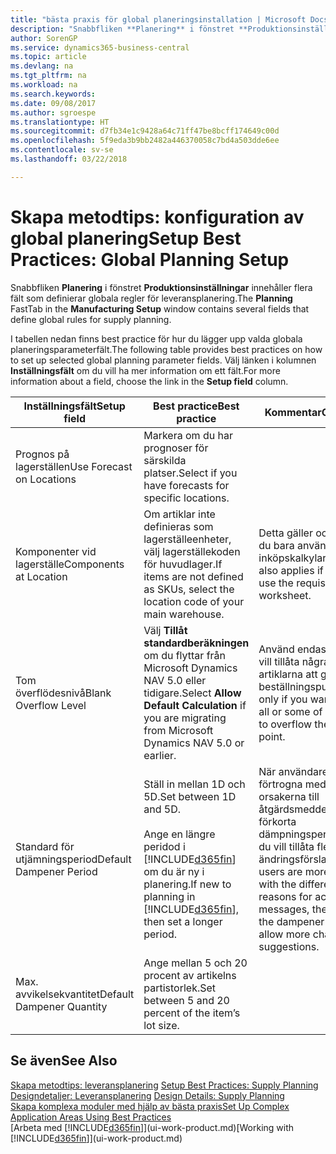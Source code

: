 ```yaml
---
title: "bästa praxis för global planeringsinstallation | Microsoft Docs"
description: "Snabbfliken **Planering** i fönstret **Produktionsinställningar** innehåller flera fält som definierar globala regler för leveransplanering."
author: SorenGP
ms.service: dynamics365-business-central
ms.topic: article
ms.devlang: na
ms.tgt_pltfrm: na
ms.workload: na
ms.search.keywords: 
ms.date: 09/08/2017
ms.author: sgroespe
ms.translationtype: HT
ms.sourcegitcommit: d7fb34e1c9428a64c71ff47be8bcff174649c00d
ms.openlocfilehash: 5f9eda3b9bb2482a446370058c7bd4a503dde6ee
ms.contentlocale: sv-se
ms.lasthandoff: 03/22/2018

---
```

# <a name="setup-best-practices-global-planning-setup"></a><span data-ttu-id="10bf6-103">Skapa metodtips: konfiguration av global planering</span><span class="sxs-lookup"><span data-stu-id="10bf6-103">Setup Best Practices: Global Planning Setup</span></span>
<span data-ttu-id="10bf6-104">Snabbfliken **Planering** i fönstret **Produktionsinställningar** innehåller flera fält som definierar globala regler för leveransplanering.</span><span class="sxs-lookup"><span data-stu-id="10bf6-104">The **Planning** FastTab in the **Manufacturing Setup** window contains several fields that define global rules for supply planning.</span></span>  

 <span data-ttu-id="10bf6-105">I tabellen nedan finns best practice för hur du lägger upp valda globala planeringsparameterfält.</span><span class="sxs-lookup"><span data-stu-id="10bf6-105">The following table provides best practices on how to set up selected global planning parameter fields.</span></span> <span data-ttu-id="10bf6-106">Välj länken i kolumnen **Inställningsfält** om du vill ha mer information om ett fält.</span><span class="sxs-lookup"><span data-stu-id="10bf6-106">For more information about a field, choose the link in the **Setup field** column.</span></span>  

|<span data-ttu-id="10bf6-107">Inställningsfält</span><span class="sxs-lookup"><span data-stu-id="10bf6-107">Setup field</span></span>|<span data-ttu-id="10bf6-108">Best practice</span><span class="sxs-lookup"><span data-stu-id="10bf6-108">Best practice</span></span>|<span data-ttu-id="10bf6-109">Kommentar</span><span class="sxs-lookup"><span data-stu-id="10bf6-109">Comment</span></span>|  
|-----------------|-------------------|-------------|  
|<span data-ttu-id="10bf6-110">Prognos på lagerställen</span><span class="sxs-lookup"><span data-stu-id="10bf6-110">Use Forecast on Locations</span></span>|<span data-ttu-id="10bf6-111">Markera om du har prognoser för särskilda platser.</span><span class="sxs-lookup"><span data-stu-id="10bf6-111">Select if you have forecasts for specific locations.</span></span>||  
|<span data-ttu-id="10bf6-112">Komponenter vid lagerställe</span><span class="sxs-lookup"><span data-stu-id="10bf6-112">Components at Location</span></span>|<span data-ttu-id="10bf6-113">Om artiklar inte definieras som lagerställeenheter, välj lagerställekoden för huvudlager.</span><span class="sxs-lookup"><span data-stu-id="10bf6-113">If items are not defined as SKUs, select the location code of your main warehouse.</span></span>|<span data-ttu-id="10bf6-114">Detta gäller också om du bara använder inköpskalkylarket.</span><span class="sxs-lookup"><span data-stu-id="10bf6-114">This also applies if you only use the requisition worksheet.</span></span>|  
|<span data-ttu-id="10bf6-115">Tom överflödesnivå</span><span class="sxs-lookup"><span data-stu-id="10bf6-115">Blank Overflow Level</span></span>|<span data-ttu-id="10bf6-116">Välj **Tillåt standardberäkningen** om du flyttar från Microsoft Dynamics NAV 5.0 eller tidigare.</span><span class="sxs-lookup"><span data-stu-id="10bf6-116">Select **Allow Default Calculation** if you are migrating from Microsoft Dynamics NAV 5.0 or earlier.</span></span>|<span data-ttu-id="10bf6-117">Använd endast om du vill tillåta några eller alla artiklarna att gå över beställningspunkten.</span><span class="sxs-lookup"><span data-stu-id="10bf6-117">Use only if you want to allow all or some of your items to overflow the reorder point.</span></span>|  
|<span data-ttu-id="10bf6-118">Standard för utjämningsperiod</span><span class="sxs-lookup"><span data-stu-id="10bf6-118">Default Dampener Period</span></span>|<span data-ttu-id="10bf6-119">Ställ in mellan 1D och 5D.</span><span class="sxs-lookup"><span data-stu-id="10bf6-119">Set between 1D and 5D.</span></span><br /><br /> <span data-ttu-id="10bf6-120">Ange en längre peridod i [!INCLUDE[d365fin](includes/d365fin_md.md)] om du är ny i planering.</span><span class="sxs-lookup"><span data-stu-id="10bf6-120">If new to planning in [!INCLUDE[d365fin](includes/d365fin_md.md)], then set a longer period.</span></span>|<span data-ttu-id="10bf6-121">När användare är mer förtrogna med de olika orsakerna till åtgärdsmeddelanden, förkorta dämpningsperioden om du vill tillåta fler ändringsförslag.</span><span class="sxs-lookup"><span data-stu-id="10bf6-121">When users are more familiar with the different reasons for action messages, then shorten the dampener period to allow more change suggestions.</span></span>|  
|<span data-ttu-id="10bf6-122">Max. avvikelsekvantitet</span><span class="sxs-lookup"><span data-stu-id="10bf6-122">Default Dampener Quantity</span></span>|<span data-ttu-id="10bf6-123">Ange mellan 5 och 20 procent av artikelns partistorlek.</span><span class="sxs-lookup"><span data-stu-id="10bf6-123">Set between 5 and 20 percent of the item’s lot size.</span></span>||  

## <a name="see-also"></a><span data-ttu-id="10bf6-124">Se även</span><span class="sxs-lookup"><span data-stu-id="10bf6-124">See Also</span></span>  
 <span data-ttu-id="10bf6-125">[Skapa metodtips: leveransplanering](setup-best-practices-supply-planning.md) </span><span class="sxs-lookup"><span data-stu-id="10bf6-125">[Setup Best Practices: Supply Planning](setup-best-practices-supply-planning.md) </span></span>  
 <span data-ttu-id="10bf6-126">[Designdetaljer: Leveransplanering](design-details-supply-planning.md) </span><span class="sxs-lookup"><span data-stu-id="10bf6-126">[Design Details: Supply Planning](design-details-supply-planning.md) </span></span>  
 [<span data-ttu-id="10bf6-127">Skapa komplexa moduler med hjälp av bästa praxis</span><span class="sxs-lookup"><span data-stu-id="10bf6-127">Set Up Complex Application Areas Using Best Practices</span></span>](set-up-complex-application-areas-using-best-practices.md)  
 <span data-ttu-id="10bf6-128">[Arbeta med [!INCLUDE[d365fin](includes/d365fin_md.md)]](ui-work-product.md)</span><span class="sxs-lookup"><span data-stu-id="10bf6-128">[Working with [!INCLUDE[d365fin](includes/d365fin_md.md)]](ui-work-product.md)</span></span>

